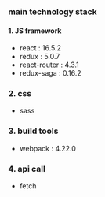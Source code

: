 ### main technology stack

#### 1. JS framework
- react : 16.5.2
- redux : 5.0.7
- react-router : 4.3.1
- redux-saga : 0.16.2

### 2. css
- sass

### 3. build tools
- webpack : 4.22.0

### 4. api call
- fetch

